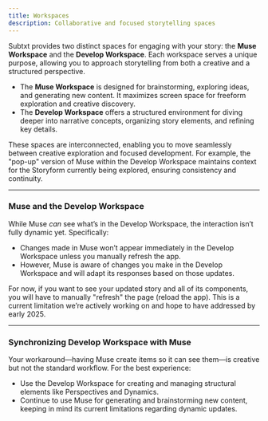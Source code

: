 ```yaml
---
title: Workspaces
description: Collaborative and focused storytelling spaces
---
```


Subtxt provides two distinct spaces for engaging with your story: the **Muse Workspace** and the **Develop Workspace**. Each workspace serves a unique purpose, allowing you to approach storytelling from both a creative and a structured perspective.  

- The **Muse Workspace** is designed for brainstorming, exploring ideas, and generating new content. It maximizes screen space for freeform exploration and creative discovery.  
- The **Develop Workspace** offers a structured environment for diving deeper into narrative concepts, organizing story elements, and refining key details.  

These spaces are interconnected, enabling you to move seamlessly between creative exploration and focused development. For example, the "pop-up" version of Muse within the Develop Workspace maintains context for the Storyform currently being explored, ensuring consistency and continuity.  

---

### Muse and the Develop Workspace  

While Muse *can* see what’s in the Develop Workspace, the interaction isn’t fully dynamic yet. Specifically:  

- Changes made in Muse won’t appear immediately in the Develop Workspace unless you manually refresh the app.  
- However, Muse is aware of changes you make in the Develop Workspace and will adapt its responses based on those updates.  

For now, if you want to see your updated story and all of its components, you will have to manually "refresh" the page (reload the app). This is a current limitation we’re actively working on and hope to have addressed by early 2025.  

---

### Synchronizing Develop Workspace with Muse  

Your workaround—having Muse create items so it can see them—is creative but not the standard workflow. For the best experience:  

- Use the Develop Workspace for creating and managing structural elements like Perspectives and Dynamics.  
- Continue to use Muse for generating and brainstorming new content, keeping in mind its current limitations regarding dynamic updates.  
